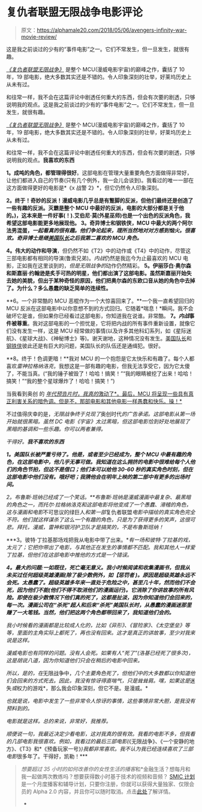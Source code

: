 # 复仇者联盟无限战争电影评论

> 原文：<https://alphamale20.com/2018/05/06/avengers-infinity-war-movie-review/>

这是我之前谈过的少有的“事件电影”之一。它们不常发生，但一旦发生，就很有趣。

[*《复仇者联盟无限战争》*](https://amzn.to/2OHrSYY) 是整个 MCU(漫威电影宇宙)的巅峰之作，囊括了 10 年，19 部电影，绝大多数其实还是不错的。令人印象深刻的壮举，好莱坞历史上从未有过。

和往常一样，我不会在这篇评论中剧透任何重大的东西，但会有次要的剧透，只够说明我的观点。这是我之前谈过的少有的“事件电影”之一。它们不常发生，但一旦发生，就很有趣。

[*《复仇者联盟无限战争》*](https://amzn.to/2OHrSYY) 是整个 MCU(漫威电影宇宙)的巅峰之作，囊括了 10 年，19 部电影，绝大多数其实还是不错的。令人印象深刻的壮举，好莱坞历史上从未有过。

和往常一样，我不会在这篇评论中剧透任何重大的东西，但会有次要的剧透，只够说明我的观点。**我喜欢的东西**

**1。成吨的角色，都管理得很好**。这部电影在管理大量重要角色方面做得非常好，让他们都进入自己的节奏(只有几个例外，我一会儿会谈到)。我看过的唯一一部在这方面做得更好的电影是*《x 战警 2》*，但它仍然令人印象深刻。

**2。终于！奇妙的反派！漫威电影几乎总是有蹩脚的反派，但他们最终还是创造了一些有趣的反派。灭霸是整个 MCU 中最好的反派，电影的大部分都是关于他的。)，这本来是一件好事(！).艾伯尼·莫(外星巫师)也是一个出色的反派角色，我希望这部电影能更多地展现他。 **3。奇异博士和钢铁侠**，MCU 中最大的两个阿尔法男混蛋，*一起看真的很有趣。他们争论起来，理所当然地对对方感到恼火。很喜欢。奇异博士是继[美国队长](https://www.jdoqocy.com/click-9169329-11756394)之后我第二喜欢的 MCU 角色。***

**4。伟大的动作和导演**，但仍然不如《T2》中的动作或《T4》中的动作，尽管这三部电影都有相同的导演(鲁索兄弟)。*内战*仍然是我迄今为止最喜欢的 MCU 电影，正如我在这里谈到的，*但是无限战争的*动作仍然精彩。 **5。伊丽莎白·奥尔森和斯嘉丽·约翰逊是炙手可热的明星，他们都出演了这部电影。虽然斯嘉丽开始失去她的美貌，但出于某种奇怪的原因，他们把奥尔森的东欧口音从她的角色中去掉了。为什么？多么愚蠢的缺乏简单的连续性。**

**6。一个非常酷的 MCU 恶棍作为一个大惊喜回来了。**一个我一直希望回归的 MCU 反派在这部电影中以你意想不到的方式回归。它随着*喘息！*瞬间。我不会破坏它是谁，但如果你已经看过这部电影，你知道我在说谁。非常酷。 **7。*内战*事件被尊重**。我对这部电影的一个担忧是，它将把内战的所有事件重新设置，就像它们没有发生一样，这是 MCU 经常做的事情(以及许多其他科幻系列，如《星际迷航》、《星球大战》、《神秘博士》等)。谢天谢地，这种情况没有发生。[美国队长](https://www.kqzyfj.com/click-9169329-11756394)和[钢铁侠](https://www.anrdoezrs.net/click-9169329-13368694)彼此还是有巨大的问题，美国队长的队伍还是通缉犯。很好。

**8。终于！色调更暗！**我对 MCU 的一个抱怨是它太快乐和有趣了。每个人都喜欢*雷神拉格纳洛克*，我想这是一部有趣的电影，但我无法享受它，因为它太傻了，不能当真。(“我的锤子被毁了！哈哈！搞笑！”“我的眼睛被挖了出来！哈哈！搞笑！”“我的整个星球爆炸了！哈哈！搞笑！”)

当我看到奥创 的 [*年代预告片时，我真的*激动了*。最后，MCU 将呈现一些具有真正利害关系的暗色调。但是不，那部电影和其他电影一样愚蠢和快乐。操！*](https://amzn.to/2XPQymg)

不过值得庆幸的是，[](https://amzn.to/2XO4XzA)*无限战争终于兑现了*奥创时代*的广告承诺。这部电影从第一场开始就很黑暗。虽然 DC 电影《宇宙》太过黑暗，但这部电影恰到好处地展现了黑暗的基调和一些乐趣。你可以两者兼得。*

*干得好。**我不喜欢的东西***

***1。美国队长被严重亏待了。他是，或者至少已经成为，整个 MCU 中最有趣的角色，在这部电影中，他几乎无事可做。我知道在这么拥挤的电影中很难给每个人他们的角色节拍，但这不是借口；他们本可以给他 30-60 秒的真实角色时刻，但在这部电影中他们没有。哦好吧；我猜他会在明年上映的第二部中有更多的出场时间。***

***2。布鲁斯·班纳已经成了一个笑话。**布鲁斯·班纳是漫威漫画中最复杂、最黑暗的角色之一，而*托尔·拉格纳洛克*和这部电影将他变成了一个愚蠢、滑稽的角色，这与漫画和电影*不可思议的绿巨人*和第一部*复仇者联盟*电影中描绘的真实角色完全不符。他们就这样谋杀了这么一个有趣的角色，只是为了获得更多的笑声，这很可悲。拜托，漫威，雷神和银河护卫队才是搞笑的，不是布鲁斯班纳！*

***3。彼特·丁拉基那场戏把我从电影中带了出来。**有一场和彼特·丁拉基的戏，太元了；它把你带出了电影，与其他正在发生的事情都不匹配。我和其他人一样爱丁拉基，但他们在这部电影中推他的方式是一个错误。*

***4。最大的问题:一如既往，死亡毫无意义。我小时候阅读和收集漫画书，但我从未买过任何超级英雄漫画(除了极少数例外，如【惩罚者 )。原因是超级英雄永远不会死。太愚蠢了。超级英雄多年来一直处于危险之中，甚至几十年，然而他们不会死，因为他们不能(他们不得不取消他们的漫画运行)。它消除了你讲故事的所有风险。即使在极少数情况下他们真的死了，这都是扯淡，因为你知道他们会回来的，每一次。漫画公司在“杀死”超人和后来“杀死”美国队长时，从愚蠢的漫画迷那里赚了一大笔钱。当然，他们把这两个角色都带回来了，我知道他们会的。***

*我小时候看的漫画都是比较成人化的，比如《异形》、《冒险家》、《太空堡垒》等等，里面的主角实际上都死了，再也没有回来。这才是真正的讲故事，至少对我来说是这样。*

*漫威电影也有同样的问题。没有人会死。如果有人“死了”(洛基已经死了很多次)，这是胡说八道，因为你知道他们只会在稍后的电影中回来。*

*所以，是的，在*无限战争中，*几个主要角色死了，但他们中的大多数都以你知道他们会回来的方式死去。因此，我没有惊讶得直喘气，只是耸耸肩。嘿，如果这是*迷失*或*权力的游戏*，那么我会印象深刻，但它不是。是漫威。*

*也就是说，电影中发生了一些非常令人惊讶的事情，这些事情非常大胆，是我没有预料到的。*

*电影就是这样。总的来说，非常好，我推荐。*

*顺便说一句，我最近决定少看电影，这对我真的很有效。我看的电影不多，但我看的几部电影我很喜欢。例如，我看过的最后三部电影(*《无限战争》、《一个安静的地方》、《T3》和*《预备玩家一号》*)我都非常喜欢。我不认为我已经连续喜欢了三部电影*很多年了。干得好，凯勒！***

> *想要超过 35 小时的如何改善你的女性生活的播客*和*金融生活？想每月和我一起做两次教练吗？想要获得数小时基于技术的视频和音频？ [SMIC 计划](https://alphamale20.kartra.com/page/vIL17)是一个月度播客和辅导计划，只要你注册，你就可以获得大量独家、仅限会员的 Alpha 2.0 内容，并且你可以随时取消。点击[此处](https://alphamale20.kartra.com/page/vIL17)了解详情。
> 
> *